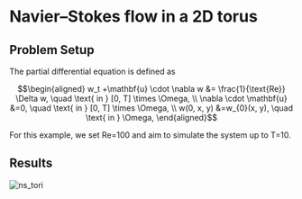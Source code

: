 # Navier–Stokes flow in a 2D torus

## Problem Setup

The partial differential equation is defined as

$$\begin{aligned}
w_t +\mathbf{u} \cdot \nabla w &= \frac{1}{\text{Re}} \Delta w,   \quad \text{ in }  [0, T] \times \Omega,  \\
\nabla \cdot \mathbf{u}  &=0,  \quad \text{ in }  [0, T] \times \Omega, \\
w(0, x, y) &=w_{0}(x, y),   \quad \text{ in }  \Omega,
\end{aligned}$$

For this example, we set Re=100 and aim to simulate the system up to T=10.


## Results


![ns_tori](/figures/ns_animation.gif)
